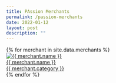 ```yaml
---
title: PAssion Merchants
permalink: /passion-merchants
date: 2022-01-12
layout: post
description: ""
---
```


<div class="card">
  {%   for merchant in site.data.merchants   %}
    <a href="{{ merchant.detil-url }}">
      <div class="divFeaturedSmall">
        <img class="featuredImageSmall" src= "{{ merchant.image-url }}" alt="{{ merchant.name }}" />
      </div>
      <div class="cardContent">
        <div class="eventName">{{ merchant.name }}</div>
        <div class="eventTitle">{{ merchant.category }}</div>
      </div>
    </a>
  {% endfor %} 
</div>
